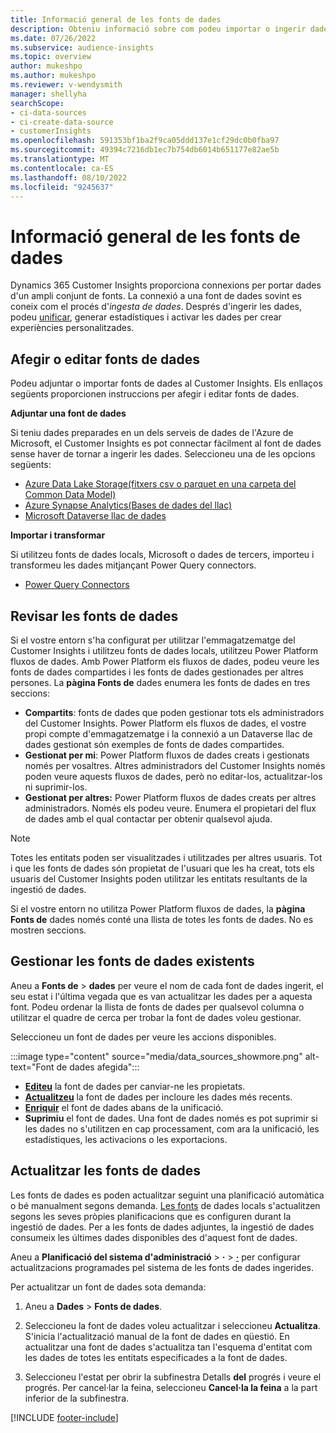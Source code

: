 ```yaml
---
title: Informació general de les fonts de dades
description: Obteniu informació sobre com podeu importar o ingerir dades de diverses fonts.
ms.date: 07/26/2022
ms.subservice: audience-insights
ms.topic: overview
author: mukeshpo
ms.author: mukeshpo
ms.reviewer: v-wendysmith
manager: shellyha
searchScope:
- ci-data-sources
- ci-create-data-source
- customerInsights
ms.openlocfilehash: 591353bf1ba2f9ca05ddd137e1cf29dc0b0fba97
ms.sourcegitcommit: 49394c7216db1ec7b754db6014b651177e82ae5b
ms.translationtype: MT
ms.contentlocale: ca-ES
ms.lasthandoff: 08/10/2022
ms.locfileid: "9245637"
---
```

# <a name="data-sources-overview"></a>Informació general de les fonts de dades

Dynamics 365 Customer Insights proporciona connexions per portar dades d'un ampli conjunt de fonts. La connexió a una font de dades sovint es coneix com el procés d'*ingesta de dades*. Després d'ingerir les dades, podeu [unificar](data-unification.md), generar estadístiques i activar les dades per crear experiències personalitzades.

## <a name="add-or-edit-data-sources"></a>Afegir o editar fonts de dades

Podeu adjuntar o importar fonts de dades al Customer Insights. Els enllaços següents proporcionen instruccions per afegir i editar fonts de dades.

**Adjuntar una font de dades**

Si teniu dades preparades en un dels serveis de dades de l'Azure de Microsoft, el Customer Insights es pot connectar fàcilment al font de dades sense haver de tornar a ingerir les dades. Seleccioneu una de les opcions següents:
- [Azure Data Lake Storage(fitxers csv o parquet en una carpeta del Common Data Model)](connect-common-data-model.md)
- [Azure Synapse Analytics(Bases de dades del llac)](connect-synapse.md)
- [Microsoft Dataverse llac de dades](connect-dataverse-managed-lake.md)

**Importar i transformar**

Si utilitzeu fonts de dades locals, Microsoft o dades de tercers, importeu i transformeu les dades mitjançant Power Query connectors.
- [Power Query Connectors](connect-power-query.md)

## <a name="review-data-sources"></a>Revisar les fonts de dades

Si el vostre entorn s'ha configurat per utilitzar l'emmagatzematge del Customer Insights i utilitzeu fonts de dades locals, utilitzeu Power Platform fluxos de dades. Amb Power Platform els fluxos de dades, podeu veure les fonts de dades compartides i les fonts de dades gestionades per altres persones. La **pàgina Fonts de** dades enumera les fonts de dades en tres seccions:
- **Compartits**: fonts de dades que poden gestionar tots els administradors del Customer Insights. Power Platform els fluxos de dades, el vostre propi compte d'emmagatzematge i la connexió a un Dataverse llac de dades gestionat són exemples de fonts de dades compartides.
- **Gestionat per mi**: Power Platform fluxos de dades creats i gestionats només per vosaltres. Altres administradors del Customer Insights només poden veure aquests fluxos de dades, però no editar-los, actualitzar-los ni suprimir-los.
- **Gestionat per altres:** Power Platform fluxos de dades creats per altres administradors. Només els podeu veure. Enumera el propietari del flux de dades amb el qual contactar per obtenir qualsevol ajuda.
> [!NOTE]
> Totes les entitats poden ser visualitzades i utilitzades per altres usuaris. Tot i que les fonts de dades són propietat de l'usuari que les ha creat, tots els usuaris del Customer Insights poden utilitzar les entitats resultants de la ingestió de dades.

Si el vostre entorn no utilitza Power Platform fluxos de dades, la **pàgina Fonts de** dades només conté una llista de totes les fonts de dades. No es mostren seccions.

## <a name="manage-existing-data-sources"></a>Gestionar les fonts de dades existents

Aneu a **Fonts de** > **dades** per veure el nom de cada font de dades ingerit, el seu estat i l'última vegada que es van actualitzar les dades per a aquesta font. Podeu ordenar la llista de fonts de dades per qualsevol columna o utilitzar el quadre de cerca per trobar la font de dades voleu gestionar.

Seleccioneu un font de dades per veure les accions disponibles.

:::image type="content" source="media/data_sources_showmore.png" alt-text="Font de dades afegida":::

- [**Editeu**](#add-or-edit-data-sources) la font de dades per canviar-ne les propietats.
- [**Actualitzeu**](#refresh-data-sources) la font de dades per incloure les dades més recents.
- [**Enriquir**](data-sources-enrichment.md) el font de dades abans de la unificació.
- **Suprimiu** el font de dades. Una font de dades només es pot suprimir si les dades no s'utilitzen en cap processament, com ara la unificació, les estadístiques, les activacions o les exportacions.

## <a name="refresh-data-sources"></a>Actualitzar les fonts de dades

Les fonts de dades es poden actualitzar seguint una planificació automàtica o bé manualment segons demanda. [Les fonts](connect-power-query.md#add-data-from-on-premises-data-sources) de dades locals s'actualitzen segons les seves pròpies planificacions que es configuren durant la ingestió de dades. Per a les fonts de dades adjuntes, la ingestió de dades consumeix les últimes dades disponibles des d'aquest font de dades.

Aneu a **Planificació del sistema d'administració** > **·** > [**·**](schedule-refresh.md) per configurar actualitzacions programades pel sistema de les fonts de dades ingerides.

Per actualitzar un font de dades sota demanda:

1. Aneu a **Dades** > **Fonts de dades**.

1. Seleccioneu la font de dades voleu actualitzar i seleccioneu **Actualitza**. S'inicia l'actualització manual de la font de dades en qüestió. En actualitzar una font de dades s'actualitza tan l'esquema d'entitat com les dades de totes les entitats especificades a la font de dades.

1. Seleccioneu l'estat per obrir la subfinestra Detalls **del** progrés i veure el progrés. Per cancel·lar la feina, seleccioneu **Cancel·la la feina** a la part inferior de la subfinestra.

[!INCLUDE [footer-include](includes/footer-banner.md)]

